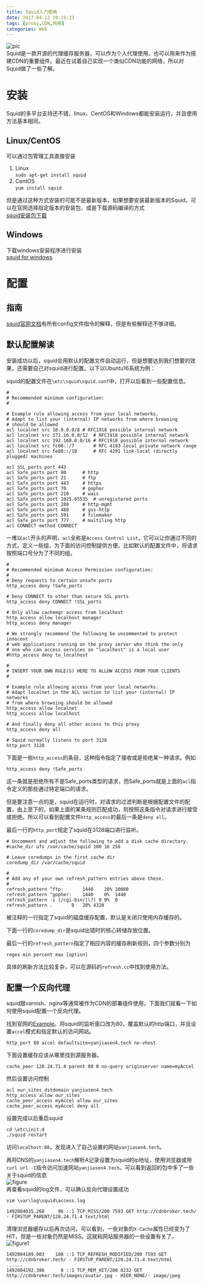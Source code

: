 ```yaml
---
title: Squid入门使用
date: 2017-04-12 19:15:23
tags: [proxy,CDN,网络]
categories: Web
---
```


![pic](http://ohvmg8dgt.bkt.clouddn.com/img4.jpg)  
Squid是一款开源的代理缓存服务器，可以作为个人代理使用，也可以用来作为搭建CDN的重要组件。最近在试着自己实现一个类似CDN功能的网络，所以对Squid做了一些了解。

<!-- more -->

# 安装
Squid的多平台支持还不错，linux、CentOS和Windows都能安装运行，并且使用方法基本相同。
## Linux/CentOS
可以通过包管理工具直接安装  
1. Linux  
`sudo apt-get install squid`  
2. CentOS  
`yum install squid`  

但是通过这种方式安装的可能不是最新版本，如果想要安装最新版本的Squid，可以在官网选择指定版本的安装包，或是下载源码编译的方式  
[squid安装包下载](http://wiki.squid-cache.org/SquidFaq/BinaryPackages)

## Windows
下载windows安装程序进行安装  
[squid for windows](http://squid.acmeconsulting.it/)  

# 配置
## 指南
[squid官网文档](http://www.squid-cache.org/Doc/config/)有所有config文件指令的解释，但是有些解释还不够详细。

## 默认配置解读
安装成功以后，squid会用默认的配置文件自动运行，但是想要达到我们想要的效果，还需要自己对squid进行配置。以下以Ubuntu16系统为例：  

squid的配置文件在`\etc\squid\squid.conf`中，打开以后看到一些配置信息。  

```
#
# Recommended minimum configuration:
#

# Example rule allowing access from your local networks.
# Adapt to list your (internal) IP networks from where browsing
# should be allowed
acl localnet src 10.0.0.0/8	# RFC1918 possible internal network
acl localnet src 172.16.0.0/12	# RFC1918 possible internal network
acl localnet src 192.168.0.0/16	# RFC1918 possible internal network
acl localnet src fc00::/7       # RFC 4193 local private network range
acl localnet src fe80::/10      # RFC 4291 link-local (directly plugged) machines

acl SSL_ports port 443
acl Safe_ports port 80		# http
acl Safe_ports port 21		# ftp
acl Safe_ports port 443		# https
acl Safe_ports port 70		# gopher
acl Safe_ports port 210		# wais
acl Safe_ports port 1025-65535	# unregistered ports
acl Safe_ports port 280		# http-mgmt
acl Safe_ports port 488		# gss-http
acl Safe_ports port 591		# filemaker
acl Safe_ports port 777		# multiling http
acl CONNECT method CONNECT
```

一堆以`acl`开头的声明，`acl`全称是`Access Control List`，它可以让你通过不同的方式，定义一些组，为下面的访问控制提供方便。比如默认的配置文件中，将请求按照端口号分为了不同的组。 

```
#
# Recommended minimum Access Permission configuration:
#
# Deny requests to certain unsafe ports
http_access deny !Safe_ports

# Deny CONNECT to other than secure SSL ports
http_access deny CONNECT !SSL_ports

# Only allow cachemgr access from localhost
http_access allow localhost manager
http_access deny manager

# We strongly recommend the following be uncommented to protect innocent
# web applications running on the proxy server who think the only
# one who can access services on "localhost" is a local user
#http_access deny to_localhost

#
# INSERT YOUR OWN RULE(S) HERE TO ALLOW ACCESS FROM YOUR CLIENTS
#

# Example rule allowing access from your local networks.
# Adapt localnet in the ACL section to list your (internal) IP networks
# from where browsing should be allowed
http_access allow localnet
http_access allow localhost

# And finally deny all other access to this proxy
http_access deny all

# Squid normally listens to port 3128
http_port 3128
```

下面是一些`http_access`的条目，这种指令指定了接收或是拒绝某一种请求。例如  
```
http_access deny !Safe_ports
```

这一条就是拒绝所有不是Safe_ports类型的请求，而Safe_ports就是上面的`acl`指令定义的那些通过特定端口的请求。  

但是要注意一点的是，squid在运行时，对请求的过滤判断是根据配置文件的配置，由上至下的，如果上面的某条规则匹配成功，则按照这条指令对请求进行接受或拒绝。所以可以看到配置文件`http_access`的最后一条是`deny all`。  

最后一行的`http_port`规定了squid在3128端口进行监听。  

```
# Uncomment and adjust the following to add a disk cache directory.
#cache_dir ufs /var/cache/squid 100 16 256

# Leave coredumps in the first cache dir
coredump_dir /var/cache/squid

#
# Add any of your own refresh_pattern entries above these.
#
refresh_pattern ^ftp:		1440	20%	10080
refresh_pattern ^gopher:	1440	0%	1440
refresh_pattern -i (/cgi-bin/|\?) 0	0%	0
refresh_pattern .		0	20%	4320
```

被注释的一行指定了squid的磁盘缓存配置，默认是关闭只使用内存缓存的。  

下面一行的`coredump_dir`是squid出错时的核心转储存放位置。  

最后一行的`refresh_pattern`指定了相应内容的缓存刷新规则，四个参数分别为  

```
regex min percent max [option]
```

具体的刷新方法比较复杂，可以在源码的`refresh.cc`中找到使用方法。  

## 配置一个反向代理
squid跟varnish、nginx等通常被作为CDN的部署组件使用，下面我们就看一下如何使用squid配置一个反向代理。  

找到官网的[Example](http://wiki.squid-cache.org/ConfigExamples/Reverse/BasicAccelerator)。将squid的监听窗口改为80，覆盖默认的http端口，并且设置`accel`模式和指定默认的访问网站。
```
http_port 80 accel defaultsite=yanjiasen4.tech no-vhost
```

下面设置缓存应该从哪里找到源服务器。
```
cache_peer 120.24.71.4 parent 80 0 no-query originserver name=myAccel
```

然后设置访问控制
```
acl our_sites dstdomain yanjiasen4.tech
http_access allow our_sites
cache_peer_access myAccel allow our_sites
cache_peer_access myAccel deny all
```

设置完成以后重启squid
```
cd \etc\init.d
./squid restart
```

访问`localhost:80`，发现进入了自己设置的网站`yanjiasen4.tech`。  

再将DNS的`yanjiasen4.tech`解析A记录设置为squid的ip地址，使用浏览器或用`curl url -I`指令访问加速网站`yanjiasen4.tech`。可以看到返回的包中多了一些关于squid的信息  
![figure](http://ohvmg8dgt.bkt.clouddn.com/QQ%E6%88%AA%E5%9B%BE20170413194300.jpg)  
再查看squid的log文件，可以确认反向代理设置成功 
```
vim \var\log\squid\access.log
```

```
1492084035.268     96 ::1 TCP_MISS/200 7593 GET http://cdnbroker.tech/ - FIRSTUP_PARENT/120.24.71.4 text/html
```
清理浏览器缓存以后再次访问，可以看到，一些对象的`X-Cache`属性已经变为了HIT，但是一些对象仍然是MISS。这就和网站服务器的一些设置有关了。
![figure1](http://ohvmg8dgt.bkt.clouddn.com/QQ%E6%88%AA%E5%9B%BE20170413195343.jpg)  
```
1492084189.003    108 ::1 TCP_REFRESH_MODIFIED/200 7593 GET http://cdnbroker.tech/ - FIRSTUP_PARENT/120.24.71.4 text/html
......
1492084192.386      0 ::1 TCP_MEM_HIT/200 8232 GET http://cdnbroker.tech/images/avatar.jpg - HIER_NONE/- image/jpeg
```